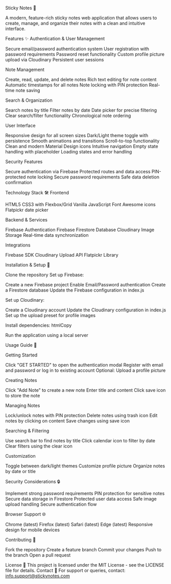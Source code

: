 Sticky Notes 📝

A modern, feature-rich sticky notes web application that allows users to create, manage, and organize their notes with a clean and intuitive interface.

Features ✨
Authentication & User Management

Secure email/password authentication system
User registration with password requirements
Password reset functionality
Custom profile picture upload via Cloudinary
Persistent user sessions

Note Management

Create, read, update, and delete notes
Rich text editing for note content
Automatic timestamps for all notes
Note locking with PIN protection
Real-time note saving

Search & Organization

Search notes by title
Filter notes by date
Date picker for precise filtering
Clear search/filter functionality
Chronological note ordering

User Interface

Responsive design for all screen sizes
Dark/Light theme toggle with persistence
Smooth animations and transitions
Scroll-to-top functionality
Clean and modern Material Design icons
Intuitive navigation
Empty state handling with placeholder
Loading states and error handling

Security Features

Secure authentication via Firebase
Protected routes and data access
PIN-protected note locking
Secure password requirements
Safe data deletion confirmation

Technology Stack 🛠️
Frontend

HTML5
CSS3 with Flexbox/Grid
Vanilla JavaScript
Font Awesome icons
Flatpickr date picker

Backend & Services

Firebase Authentication
Firebase Firestore Database
Cloudinary Image Storage
Real-time data synchronization

Integrations

Firebase SDK
Cloudinary Upload API
Flatpickr Library

Installation & Setup 🚀

Clone the repository
Set up Firebase:

Create a new Firebase project
Enable Email/Password authentication
Create a Firestore database
Update the Firebase configuration in index.js


Set up Cloudinary:

Create a Cloudinary account
Update the Cloudinary configuration in index.js
Set up the upload preset for profile images


Install dependencies:
htmlCopy<!-- Add to index.html -->
<link rel="stylesheet" href="https://cdn.jsdelivr.net/npm/flatpickr/dist/flatpickr.min.css">
<link rel="stylesheet" href="https://cdnjs.cloudflare.com/ajax/libs/font-awesome/6.0.0-beta3/css/all.min.css">

Run the application using a local server

Usage Guide 📘

Getting Started

Click "GET STARTED" to open the authentication modal
Register with email and password or log in to existing account
Optional: Upload a profile picture


Creating Notes

Click "Add Note" to create a new note
Enter title and content
Click save icon to store the note


Managing Notes

Lock/unlock notes with PIN protection
Delete notes using trash icon
Edit notes by clicking on content
Save changes using save icon


Searching & Filtering

Use search bar to find notes by title
Click calendar icon to filter by date
Clear filters using the clear icon


Customization

Toggle between dark/light themes
Customize profile picture
Organize notes by date or title



Security Considerations 🔒

Implement strong password requirements
PIN protection for sensitive notes
Secure data storage in Firestore
Protected user data access
Safe image upload handling
Secure authentication flow

Browser Support 🌐

Chrome (latest)
Firefox (latest)
Safari (latest)
Edge (latest)
Responsive design for mobile devices

Contributing 🤝

Fork the repository
Create a feature branch
Commit your changes
Push to the branch
Open a pull request

License 📄
This project is licensed under the MIT License - see the LICENSE file for details.
Contact 📧
For support or queries, contact: info.support@stickynotes.com
